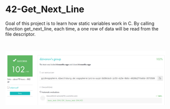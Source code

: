 # 42-Get_Next_Line
Goal of this project is to learn how static variables work in C. 
By calling function get_next_line, each time, a one row of data will be read from the file descriptor.

<br>

![get_next_line](https://raw.githubusercontent.com/dejanzivanov/42-Get_Next_Line/master/get_next_line.png)
